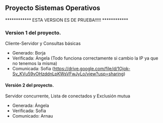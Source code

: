 ## Proyecto Sistemas Operativos

************ ESTA VERSION ES DE PRUEBA!!!!! ************

### Version 1 del proyecto.

Cliente-Servidor y Consultas básicas
- Generado: Borja
- Verificada: Ángela
(Todo funciona correctamente si cambio la IP ya que no tenemos la misma)
- Comunicada: Sofia
(https://drive.google.com/file/d/1Ojok-Sv_KVu59vOHzddnLpKWsVFwJyLo/view?usp=sharing)

#### Versión 2 del proyecto.

Servidor concurrente, Lista de conectados y Exclusión mutua
- Generada: Ángela
- Verificada: Sofia
- Comunicado: Arnau
